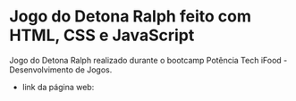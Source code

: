 # Jogo do Detona Ralph feito com HTML, CSS e JavaScript
 Jogo do Detona Ralph realizado durante o bootcamp Potência Tech iFood - Desenvolvimento de Jogos.
 * link da página web: 
